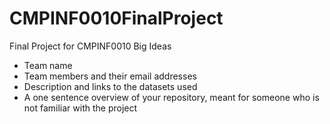 # CMPINF0010FinalProject
Final Project for CMPINF0010 Big Ideas


- Team name
- Team members and their email addresses
- Description and links to the datasets used
- A one sentence overview of your repository, meant for someone who is not familiar with the project
